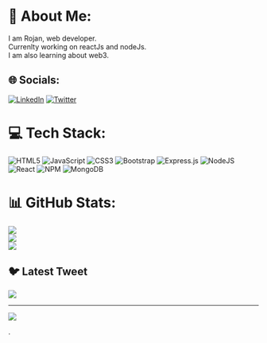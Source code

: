# 💫 About Me:
I am Rojan, web developer.<br>Currenlty working on reactJs and nodeJs.<br>I am also learning about web3.


## 🌐 Socials:
[![LinkedIn](https://img.shields.io/badge/LinkedIn-%230077B5.svg?logo=linkedin&logoColor=white)](https://linkedin.com/in/https://www.linkedin.com/in/rojan-prajapati-9b1390184/) [![Twitter](https://img.shields.io/badge/Twitter-%231DA1F2.svg?logo=Twitter&logoColor=white)](https://twitter.com/@rojanTech) 

# 💻 Tech Stack:
![HTML5](https://img.shields.io/badge/html5-%23E34F26.svg?style=flat&logo=html5&logoColor=white) ![JavaScript](https://img.shields.io/badge/javascript-%23323330.svg?style=flat&logo=javascript&logoColor=%23F7DF1E) ![CSS3](https://img.shields.io/badge/css3-%231572B6.svg?style=flat&logo=css3&logoColor=white) ![Bootstrap](https://img.shields.io/badge/bootstrap-%23563D7C.svg?style=flat&logo=bootstrap&logoColor=white) ![Express.js](https://img.shields.io/badge/express.js-%23404d59.svg?style=flat&logo=express&logoColor=%2361DAFB) ![NodeJS](https://img.shields.io/badge/node.js-6DA55F?style=flat&logo=node.js&logoColor=white) ![React](https://img.shields.io/badge/react-%2320232a.svg?style=flat&logo=react&logoColor=%2361DAFB) ![NPM](https://img.shields.io/badge/NPM-%23000000.svg?style=flat&logo=npm&logoColor=white) ![MongoDB](https://img.shields.io/badge/MongoDB-%234ea94b.svg?style=flat&logo=mongodb&logoColor=white)
# 📊 GitHub Stats:

![](https://github-readme-stats.vercel.app/api/top-langs/?username=rozon108&theme=default&hide_border=false&include_all_commits=true&count_private=false&layout=compact)<br/>
![](https://github-readme-stats.vercel.app/api?username=rozon108&theme=default&hide_border=false&include_all_commits=true&count_private=false)<br/>
![](https://github-readme-streak-stats.herokuapp.com/?user=rozon108&theme=default&hide_border=false)<br/>

## 🐦 Latest Tweet
[![](https://gtce.itsvg.in/api?username=@rojanTech)](https://github.com/VishwaGauravIn/github-twitter-card-embed)

---
[![](https://visitcount.itsvg.in/api?id=rozon108&icon=0&color=1)](https://visitcount.itsvg.in)

<!-- Proudly created with GPRM ( https://gprm.itsvg.in ) -->.

<!---
rozon108/rozon108 is a ✨ special ✨ repository because its `README.md` (this file) appears on your GitHub profile.
You can click the Preview link to take a look at your changes.
--->
